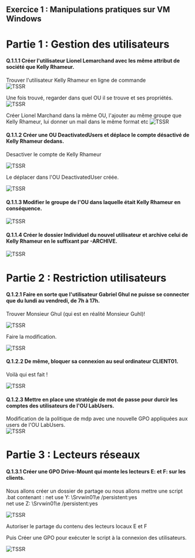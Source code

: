 ## Exercice 1 : Manipulations pratiques sur VM Windows  

# Partie 1 : Gestion des utilisateurs  

#### Q.1.1.1 Créer l'utilisateur Lionel Lemarchand avec les même attribut de société que Kelly Rhameur.  

Trouver l'utilisateur Kelly Rhameur en ligne de commande  
![TSSR](CP1/1-GetADuser.png)  

Une fois trouvé, regarder dans quel OU il se trouve et ses propriétés.  
![TSSR](CP1/2-Found.png)  

Créer Lionel Marchand dans la même OU, l'ajouter au même groupe que Kelly Rhameur, lui donner un mail dans le même format etc
![TSSR](CP1/3-Lionel.png)  

#### Q.1.1.2 Créer une OU DeactivatedUsers et déplace le compte désactivé de Kelly Rhameur dedans.  

Desactiver le compte de Kelly Rhameur  

![TSSR](CP1/4-Deactivated.png)  

Le déplacer dans l'OU DeactivatedUser créée.  

![TSSR](CP1/5-Move.png)  


#### Q.1.1.3 Modifier le groupe de l'OU dans laquelle était Kelly Rhameur en conséquence.  

![TSSR](CP1/6-Remove.png)  

#### Q.1.1.4 Créer le dossier Individuel du nouvel utilisateur et archive celui de Kelly Rhameur en le suffixant par -ARCHIVE.  

![TSSR](CP1/8-Folder.png)  

# Partie 2 : Restriction utilisateurs  

#### Q.1.2.1 Faire en sorte que l'utilisateur Gabriel Ghul ne puisse se connecter que du lundi au vendredi, de 7h à 17h.  

Trouver Monsieur Ghul (qui est en réalité Monsieur Guhl)!  

![TSSR](CP2/1-Gaby.png)  

Faire la modification.  

![TSSR](CP2/2-LOGON.png)    

#### Q.1.2.2 De même, bloquer sa connexion au seul ordinateur CLIENT01.  

Voilà qui est fait !  

![TSSR](CP2/3-COMPUTER.png)   

#### Q.1.2.3 Mettre en place une stratégie de mot de passe pour durcir les comptes des utilisateurs de l'OU LabUsers.  

Modification de la politique de mdp avec une nouvelle GPO appliquées aux users de l'OU LabUsers.  
![TSSR](CP2/4-GPO1.png)   

# Partie 3 : Lecteurs réseaux

#### Q.1.3.1 Créer une GPO Drive-Mount qui monte les lecteurs E: et F: sur les clients.

Nous allons créer un dossier de partage ou nous allons mettre une script .bat contenant : 
net use Y: \\Srvwin01\e /persistent:yes  
net use Z: \\Srvwin01\e /persistent:yes  

![TSSR](CP2/6-SHARED.png)  

Autoriser le partage du contenu des lecteurs locaux E et F   

Puis Créer une GPO pour exécuter le script  à la connexion des utilisateurs.  

![TSSR](CP2/8-SCRIPT.png) 


